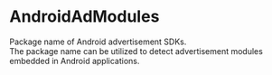 AndroidAdModules
===============

Package name of Android advertisement SDKs.  
The package name can be utilized to detect advertisement modules embedded in Android applications.
